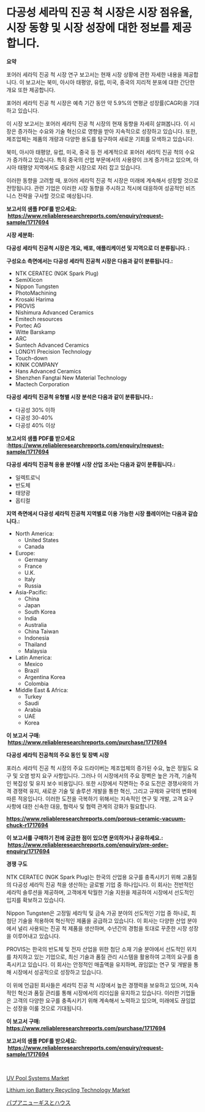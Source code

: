 <p><h1>다공성 세라믹 진공 척 시장은 시장 점유율, 시장 동향 및 시장 성장에 대한 정보를 제공합니다.</h1></p><p><strong>요약</strong></p>
<p><p>포어러 세라믹 진공 척 시장 연구 보고서는 현재 시장 상황에 관한 자세한 내용을 제공합니다. 이 보고서는 북미, 아시아 태평양, 유럽, 미국, 중국의 지리적 분포에 대한 간단한 개요 또한 제공합니다. </p><p>포어러 세라믹 진공 척 시장은 예측 기간 동안 약 5.9%의 연평균 성장률(CAGR)을 기대하고 있습니다.</p><p>이 시장 보고서는 포어러 세라믹 진공 척 시장의 현재 동향을 자세히 살펴봅니다. 이 시장은 증가하는 수요와 기술 혁신으로 영향을 받아 지속적으로 성장하고 있습니다. 또한, 제조업체는 제품의 개량과 다양한 용도를 탐구하여 새로운 기회를 모색하고 있습니다.</p><p>북미, 아시아 태평양, 유럽, 미국, 중국 등 전 세계적으로 포어러 세라믹 진공 척의 수요가 증가하고 있습니다. 특히 중국의 산업 부문에서의 사용량이 크게 증가하고 있으며, 아시아 태평양 지역에서도 중요한 시장으로 자리 잡고 있습니다.</p><p>이러한 동향을 고려할 때, 포어러 세라믹 진공 척 시장은 미래에 계속해서 성장할 것으로 전망됩니다. 관련 기업은 이러한 시장 동향을 주시하고 적시에 대응하여 성공적인 비즈니스 전략을 구사할 것으로 예상됩니다.</p></p>
<p><strong>보고서의 샘플 PDF를 받으세요: &nbsp;<a href="https://www.reliableresearchreports.com/enquiry/request-sample/1717694">https://www.reliableresearchreports.com/enquiry/request-sample/1717694</a></strong></p>
<p><strong>시장 세분화:</strong></p>
<p><strong> 다공성 세라믹 진공척 시장은 개요, 배포, 애플리케이션 및 지역으로 더 분류됩니다. :</strong></p>
<p><strong>구성요소 측면에서는 다공성 세라믹 진공척 시장은 다음과 같이 분류됩니다.:</strong></p>
<p><ul><li>NTK CERATEC (NGK Spark Plug)</li><li>SemiXicon</li><li>Nippon Tungsten</li><li>PhotoMachining</li><li>Krosaki Harima</li><li>PROVIS</li><li>Nishimura Advanced Ceramics</li><li>Emitech resources</li><li>Portec AG</li><li>Witte Barskamp</li><li>ARC</li><li>Suntech Advanced Ceramics</li><li>LONGYI Precision Technology</li><li>Touch-down</li><li>KINIK COMPANY</li><li>Hans Advanced Ceramics</li><li>Shenzhen Fangtai New Material Technology</li><li>Mactech Corporation</li></ul></p>
<p><strong> 다공성 세라믹 진공척 유형별 시장 분석은 다음과 같이 분류됩니다.:</strong></p>
<p><ul><li>다공성 30% 이하</li><li>다공성 30-40%</li><li>다공성 40% 이상</li></ul></p>
<p><strong>보고서의 샘플 PDF를 받으세요 :<a href="https://www.reliableresearchreports.com/enquiry/request-sample/1717694">https://www.reliableresearchreports.com/enquiry/request-sample/1717694</a></strong></p>
<p><strong> 다공성 세라믹 진공척 응용 분야별 시장 산업 조사는 다음과 같이 분류됩니다.:</strong></p>
<p><ul><li>일렉트로닉</li><li>반도체</li><li>태양광</li><li>옵티컬</li></ul></p>
<p><strong>지역 측면에서 다공성 세라믹 진공척 지역별로 이용 가능한 시장 플레이어는 다음과 같습니다.:</strong></p>
<p><ul>
    <li>
        North America:
        <ul>
            <li>United States</li>
            <li>Canada</li>
        </ul>
    </li>
    <li>
        Europe:
        <ul>
            <li>Germany</li>
            <li>France</li>
            <li>U.K.</li>
            <li>Italy</li>
            <li>Russia</li>
        </ul>
    </li>
    <li>
        Asia-Pacific:
        <ul>
            <li>China</li>
            <li>Japan</li>
            <li>South Korea</li>
            <li>India</li>
            <li>Australia</li>
            <li>China Taiwan</li>
            <li>Indonesia</li>
            <li>Thailand</li>
            <li>Malaysia</li>
        </ul>
    </li>
    <li>
        Latin America:
        <ul>
            <li>Mexico</li>
            <li>Brazil</li>
            <li>Argentina Korea</li>
            <li>Colombia</li>
        </ul>
    </li>
    <li>
        Middle East & Africa:
        <ul>
            <li>Turkey</li>
            <li>Saudi</li>
            <li>Arabia</li>
            <li>UAE</li>
            <li>Korea</li>
        </ul>
    </li>
    </ul></p>
<p><strong>이 보고서 구매: &nbsp;<a href="https://www.reliableresearchreports.com/purchase/1717694">https://www.reliableresearchreports.com/purchase/1717694</a></strong></p>
<p><strong>다공성 세라믹 진공척의 주요 동인 및 장벽 시장</strong></p>
<p><p>포러스 세라믹 진공 척 시장의 주요 드라이버는 제조업체의 증가된 수요, 높은 정밀도 요구 및 오염 방지 요구 사항입니다. 그러나 이 시장에서의 주요 장벽은 높은 가격, 기술적인 복잡성 및 유지 보수 비용입니다. 또한 시장에서 직면하는 주요 도전은 경쟁사와의 가격 경쟁력 유지, 새로운 기술 및 솔루션 개발을 통한 혁신, 그리고 규제와 규약의 변화에 따른 적응입니다. 이러한 도전을 극복하기 위해서는 지속적인 연구 및 개발, 고객 요구 사항에 대한 신속한 대응, 협력사 및 협력 관계의 강화가 필요합니다.</p></p>
<p><strong><a href="https://www.reliableresearchreports.com/porous-ceramic-vacuum-chuck-r1717694">https://www.reliableresearchreports.com/porous-ceramic-vacuum-chuck-r1717694</a></strong></p>
<p><strong>이 보고서를 구매하기 전에 궁금한 점이 있으면 문의하거나 공유하세요.: &nbsp;<a href="https://www.reliableresearchreports.com/enquiry/pre-order-enquiry/1717694">https://www.reliableresearchreports.com/enquiry/pre-order-enquiry/1717694</a></strong></p>
<p><strong>경쟁 구도</strong></p>
<p><p>NTK CERATEC (NGK Spark Plug)는 한국의 산업용 요구를 충족시키기 위해 고품질의 다공성 세라믹 진공 척을 생산하는 글로벌 기업 중 하나입니다. 이 회사는 전반적인 세라믹 솔루션을 제공하며, 고객에게 탁월한 기술 지원을 제공하여 시장에서 선도적인 입지를 확보하고 있습니다.</p><p>Nippon Tungsten은 고정밀 세라믹 및 금속 가공 분야의 선도적인 기업 중 하나로, 최첨단 기술을 적용하여 혁신적인 제품을 공급하고 있습니다. 이 회사는 다양한 산업 분야에서 널리 사용되는 진공 척 제품을 생산하며, 수년간의 경험을 토대로 꾸준한 시장 성장을 이루어내고 있습니다.</p><p>PROVIS는 한국의 반도체 및 전자 산업을 위한 첨단 소재 기술 분야에서 선도적인 위치를 차지하고 있는 기업으로, 최신 기술과 품질 관리 시스템을 활용하여 고객의 요구를 충족시키고 있습니다. 이 회사는 안정적인 매출액을 유지하며, 끊임없는 연구 및 개발을 통해 시장에서 성공적으로 성장하고 있습니다.</p><p>이 위에 언급된 회사들은 세라믹 진공 척 시장에서 높은 경쟁력을 보유하고 있으며, 지속적인 혁신과 품질 관리를 통해 시장에서의 리더십을 유지하고 있습니다. 이러한 기업들은 고객의 다양한 요구를 충족시키기 위해 계속해서 노력하고 있으며, 미래에도 끊임없는 성장을 이룰 것으로 기대됩니다.</p></p>
<p><strong>이 보고서 구매: &nbsp; <a href="https://www.reliableresearchreports.com/purchase/1717694">https://www.reliableresearchreports.com/purchase/1717694</a></strong></p>
<p><strong>보고서의 샘플 PDF를 받으세요: &nbsp;<a href="https://www.reliableresearchreports.com/enquiry/request-sample/1717694">https://www.reliableresearchreports.com/enquiry/request-sample/1717694</a></strong><strong></strong></p>
<p>&nbsp;</p>
<p><p><a href="https://github.com/mancsybtousav/Market-Research-Report-List-2/blob/main/uv-pool-systems-market.md">UV Pool Systems Market</a></p><p><a href="https://copper-carbon-84f.notion.site/Lithium-ion-Battery-Recycling-Technology-Market-Size-Market-Outlook-and-Market-Forecast-2024-to-20-e2ea09e93bf84d7eb4dd0fd30496856c">Lithium ion Battery Recycling Technology Market</a></p><p><a href="https://github.com/KaydenJohns1964/Market-Research-Report-List-1/blob/main/717482027466.md">パプアニューギスとハウス</a></p></p>